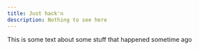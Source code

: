 ```yaml
---
title: Just hack'n
description: Nothing to see here
---
```

 
This is some text about some stuff that happened sometime ago
